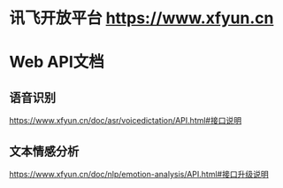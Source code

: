 # 讯飞开放平台 https://www.xfyun.cn
# Web API文档
## 语音识别
https://www.xfyun.cn/doc/asr/voicedictation/API.html#接口说明
## 文本情感分析
https://www.xfyun.cn/doc/nlp/emotion-analysis/API.html#接口升级说明
